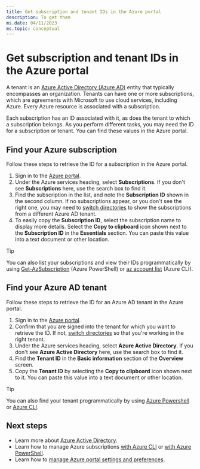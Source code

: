 ```yaml
---
title: Get subscription and tenant IDs in the Azure portal
description: To get them
ms.date: 04/11/2023
ms.topic: conceptual
---
```


# Get subscription and tenant IDs in the Azure portal

A tenant is an [Azure Active Directory (Azure AD)](../active-directory/fundamentals/active-directory-whatis.md) entity that typically encompasses an organization. Tenants can have one or more subscriptions, which are agreements with Microsoft to use cloud services, including Azure. Every Azure resource is associated with a subscription.

Each subscription has an ID associated with it, as does the tenant to which a subscription belongs. As you perform different tasks, you may need the ID for a subscription or tenant. You can find these values in the Azure portal.

## Find your Azure subscription

Follow these steps to retrieve the ID for a subscription in the Azure portal.

1. Sign in to the [Azure portal](https://portal.azure.com).
1. Under the Azure services heading, select **Subscriptions**. If you don't see **Subscriptions** here, use the search box to find it.
1. Find the subscription in the list, and note the **Subscription ID** shown in the second column. If no subscriptions appear, or you don't see the right one, you may need to [switch directories](set-preferences.md#switch-and-manage-directories) to show the subscriptions from a different Azure AD tenant.
1. To easily copy the **Subscription ID**, select the subscription name to display more details. Select the **Copy to clipboard** icon shown next to the **Subscription ID** in the **Essentials** section. You can paste this value into a text document or other location.

> [!TIP]
> You can also list your subscriptions and view their IDs programmatically by using [Get-AzSubscription](/powershell/module/az.accounts/get-azsubscription) (Azure PowerShell) or [az account list](/cli/azure/account#az-account-list) (Azure CLI).

## Find your Azure AD tenant

Follow these steps to retrieve the ID for an Azure AD tenant in the Azure portal.

1. Sign in to the [Azure portal](https://portal.azure.com).
1. Confirm that you are signed into the tenant for which you want to retrieve the ID. If not, [switch directories](set-preferences.md#switch-and-manage-directories) so that you're working in the right tenant.
1. Under the Azure services heading, select **Azure Active Directory**. If you don't see **Azure Active Directory** here, use the search box to find it.
1. Find the **Tenant ID** in the **Basic information** section of the **Overview** screen.
1. Copy the **Tenant ID** by selecting the **Copy to clipboard** icon shown next to it. You can paste this value into a text document or other location.

> [!TIP]
> You can also find your tenant programmatically by using [Azure Powershell](../active-directory/fundamentals/active-directory-how-to-find-tenant.md#find-tenant-id-with-powershell) or [Azure CLI](../active-directory/fundamentals/active-directory-how-to-find-tenant.md#find-tenant-id-with-cli).

## Next steps

- Learn more about [Azure Active Directory](../active-directory/fundamentals/active-directory-whatis.md).
- Learn how to manage Azure subscriptions [with Azure CLI](/cli/azure/manage-azure-subscriptions-azure-cli) or [with Azure PowerShell](/powershell/azure/manage-subscriptions-azureps).
- Learn how to [manage Azure portal settings and preferences](set-preferences.md).
